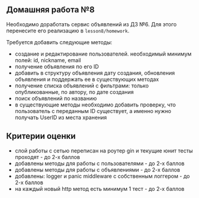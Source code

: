 ## Домашняя работа №8

Необходимо доработать сервис объявлений из ДЗ №6.
Для этого перенесите его реализацию в `lesson8/homework`.

Требуется добавить следующие методы:
- создание и редактирование пользователей. необходимый минимум полей: id, nickname, email
- получение объявления по его ID
- добавить в структуру объявления дату создания, обновления объявления и
  поддержать ее в существующих методах
- получение списка объявлений с фильтрами: только опубликованные, по автору, по дате создания
- поиск объявлений по названию
- в существующие методы необходимо добавить проверку, что пользователь с переданным ID существует,
  а именно нужно получать UserID из места хранения


## Критерии оценки

- слой работы с сетью переписан на роутер gin и текущие юнит тесты проходят - до 2-х баллов
- добавлены методы для работы с пользователями - до 2-х баллов
- добавлены методы для работы с объявлениями - до 2-х баллов
- добавлены: logger и panic middleware с собственным логгером - до 2-х баллов
- на каждый новый http метод есть минимум 1 тест - до 2-х баллов
